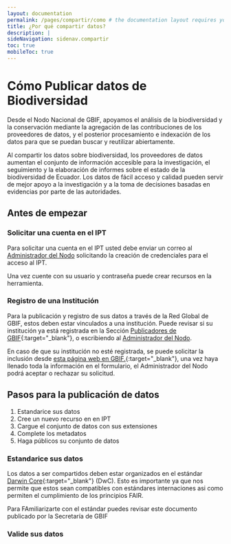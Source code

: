 ```yaml
---
layout: documentation
permalink: /pages/compartir/como # the documentation layout requires you to fill the permalink for it to be highlighted in the side navigation
title: ¿Por qué compartir datos?
description: |
sideNavigation: sidenav.compartir
toc: true
mobileToc: true
---
```

# Cómo Publicar datos de Biodiversidad

Desde el Nodo Nacional de GBIF, apoyamos el análisis de la biodiversidad y la conservación mediante la agregación de las contribuciones de los proveedores de datos, y el posterior procesamiento e indexación de los datos para que se puedan buscar y reutilizar abiertamente.

Al compartir los datos sobre biodiversidad, los proveedores de datos aumentan el conjunto de información accesible para la investigación, el seguimiento y la elaboración de informes sobre el estado de la biodiversidad de Ecuador. Los datos de fácil acceso y calidad pueden servir de mejor apoyo a la investigación y a la toma de decisiones basadas en evidencias por parte de las autoridades.


## Antes de empezar

### Solicitar una cuenta en el IPT

Para solicitar una cuenta en el IPT usted debe enviar un correo al [Administrador del Nodo](mailto:victor.chocho@ambiente.gob.ec) solicitando la creación de credenciales para el acceso al IPT.

Una vez cuente con su usuario y contraseña puede crear recursos en la herramienta. 

### Registro de una Institución

Para la publicación y registro de sus datos a través de la Red Global de GBIF, estos deben estar vinculados a una institución. Puede revisar si su institución ya está registrada en la Sección [Publicadores de GBIF](https://www.gbif.org/publisher/search){:target="_blank"}, o escribiendo al [Administrador del Nodo](mailto:victor.chocho@ambiente.gob.ec).

En caso de que su institución no esté registrada, se puede solicitar la inclusión desde [esta página web en GBIF.](https://www.gbif.org/es/become-a-publisher){:target="_blank"}, una vez haya llenado toda la información en el formulario, el Administrador del Nodo podrá aceptar o rechazar su solicitud.

## Pasos para la publicación de datos

1. Estandarice sus datos
2. Cree un nuevo recurso en en IPT
3. Cargue el conjunto de datos con sus extensiones 
4. Complete los metadatos
5. Haga públicos su conjunto de datos

### Estandarice sus datos

Los datos a ser compartidos deben estar organizados en el estándar[ Darwin Core](https://www.gbif.org/es/darwin-core){:target="_blank"} (DwC). Esto es importante ya que nos permite que estos sean compatibles con estándares internaciones asi como permiten el cumplimiento de los principios FAIR.

Para FAmiliarizarte con el estándar puedes revisar este documento publicado por la Secretaría de GBIF 

### Valide sus datos

